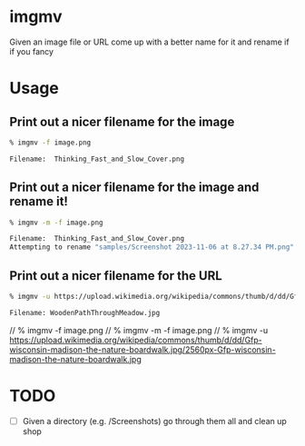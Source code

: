 # imgmv

Given an image file or URL come up with a better name for it and rename if if you fancy

# Usage

## Print out a nicer filename for the image

```bash
% imgmv -f image.png

Filename:  Thinking_Fast_and_Slow_Cover.png
```

## Print out a nicer filename for the image and rename it!

```bash
% imgmv -m -f image.png

Filename:  Thinking_Fast_and_Slow_Cover.png
Attempting to rename "samples/Screenshot 2023-11-06 at 8.27.34 PM.png" to Thinking_Fast_and_Slow_Cover.png"
```

## Print out a nicer filename for the URL

```bash
% imgmv -u https://upload.wikimedia.org/wikipedia/commons/thumb/d/dd/Gfp-wisconsin-madison-the-nature-boardwalk.jpg/2560px-Gfp-wisconsin-madison-the-nature-boardwalk.jpg

Filename: WoodenPathThroughMeadow.jpg
```

// % imgmv -f image.png
// % imgmv -m -f image.png
// % imgmv -u https://upload.wikimedia.org/wikipedia/commons/thumb/d/dd/Gfp-wisconsin-madison-the-nature-boardwalk.jpg/2560px-Gfp-wisconsin-madison-the-nature-boardwalk.jpg

# TODO

- [ ] Given a directory (e.g. /Screenshots) go through them all and clean up shop
